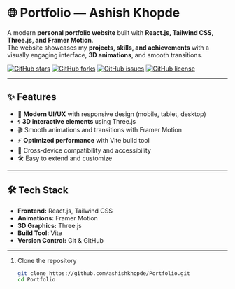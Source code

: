# 🌐 Portfolio — Ashish Khopde

A modern **personal portfolio website** built with **React.js, Tailwind CSS, Three.js, and Framer Motion**.  
The website showcases my **projects, skills, and achievements** with a visually engaging interface, **3D animations**, and smooth transitions.  

[![GitHub stars](https://img.shields.io/github/stars/ashishkhopde/Portfolio?style=social)](https://github.com/ashishkhopde/Portfolio/stargazers)
[![GitHub forks](https://img.shields.io/github/forks/ashishkhopde/Portfolio?style=social)](https://github.com/ashishkhopde/Portfolio/network/members)
[![GitHub issues](https://img.shields.io/github/issues/ashishkhopde/Portfolio)](https://github.com/ashishkhopde/Portfolio/issues)
[![GitHub license](https://img.shields.io/github/license/ashishkhopde/Portfolio)](./LICENSE)

---

## ✨ Features

- 🎨 **Modern UI/UX** with responsive design (mobile, tablet, desktop)  
- 🌀 **3D interactive elements** using Three.js  
- 🎬 Smooth animations and transitions with Framer Motion  
- ⚡ **Optimized performance** with Vite build tool  
- 📱 Cross-device compatibility and accessibility  
- 🛠 Easy to extend and customize  

---

## 🛠 Tech Stack

- **Frontend:** React.js, Tailwind CSS  
- **Animations:** Framer Motion  
- **3D Graphics:** Three.js  
- **Build Tool:** Vite  
- **Version Control:** Git & GitHub  

---



1. Clone the repository  
   ```bash
   git clone https://github.com/ashishkhopde/Portfolio.git
   cd Portfolio

